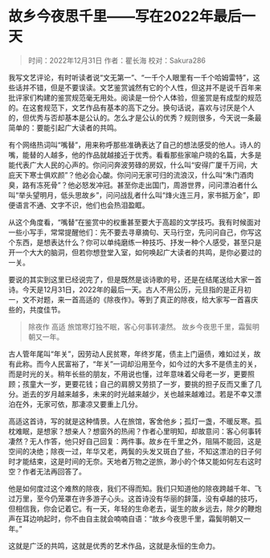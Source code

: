 
# 故乡今夜思千里——写在2022年最后一天

> 时间：2022年12月31日
> 作者：瞿长海
> 校对：Sakura286

我写文艺评论，有时听读者说“文无第一”、“一千个人眼里有一千个哈姆雷特”，这些话并不错，但是不要误读。文艺鉴赏诚然有它的个人性，但这并不是说千百年来批评家们构建的鉴赏规范毫无用处。阅读是一份个人体验，但鉴赏是有成型的规范的。在这套规范下，文艺作品有基本的高下之分。换句话说，喜欢与讨厌是个人的，但优秀与否却基本是公认的。怎么才是公认的优秀？规则很多，今天说一条最简单的：要能引起广大读者的共鸣。

有个网络热词叫“嘴替”，用来称呼那些准确表达了自己的想法感受的他人。诗人的嘴，能替的人越多，他的作品就越接近于优秀。看看那些家喻户晓的名篇，大多是能代表广大人民的心声的。你问问奔波劳碌的房奴，什么叫“安得广厦千万间，大庇天下寒士俱欢颜”？他必会心酸。你问问无家可归的流浪汉，什么叫“朱门酒肉臭，路有冻死骨”？他必怒发冲冠。甚至你走出国门，周游世界，问问漂泊者什么叫“举头望明月，低头思故乡”，问问战乱者什么叫“烽火连三月，家书抵万金”，即便语言不通、文字不识，他们也会热泪盈眶。

从这个角度看，“嘴替”在鉴赏中的权重甚至要大于高超的文学技巧。我有时候面对一些小写手，常常提醒他们：先不要去寻章摘句、天马行空，先问问自己，你写这个东西，是想表达什么？你可以单纯磨练一种技巧、抒发一种个人感受，甚至只是开一个大大的脑洞，但若你想登堂入室，如何唤起广大读者的共鸣，是你必要过的一关。

要说的其实到这里已经说完了，但是既然是谈诗歌的号，还是在结尾送给大家一首诗。今天是12月31日，2022年的最后一天。古人不用公历，元旦指的是正月初一，文不对题，来一首高适的《除夜作》。等到了真正的除夜，给大家写一首喜庆些的，共度佳节。

> 除夜作 高适
> 旅馆寒灯独不眠，客心何事转凄然。
> 故乡今夜思千里，霜鬓明朝又一年。

古人管年尾叫“年关”，因劳动人民贫寒，年终岁尾，债主上门逼债，难如过关，故有此称。而今人民富裕了，“年关”一词却沿用至今，如今过的大多不是债主的关，而是时光的关。稍年长些的朋友，不用说也懂，过年意味着父母老一岁，更要照顾；孩童大一岁，更要花钱；自己的肩膀又劳损了一岁，要挑的担子反而又重了几分。逝去的岁月越来越多，未来的时光越来越少，关也越来越难过。若是不幸又漂泊在外，无家可依，那凄凉又要重上几分。

高适这首诗，写的就是这种情景。人在旅馆，客舍他乡；孤灯一盏，不暖反寒。孤枕难眠，是想家？想亲人？想窗外的热闹？作者心里明知，却故意问：客心何事转凄然？无人作答，他只好自己回复：两件事。故乡在千里之外，阻隔不能回，这是空间的决绝；除夜一过，年华又老，两鬓的头发又斑白了些，不知这漂泊的日子何时才能结束，这是时间的无奈。天地者万物之逆旅，渺小的个体又能如何左右这时空？作者无法再回答了。

他是如何度过这个难熬的除夜，我们不得而知。我们只知道他的除夜跨越千年、飞过万里，至今仍笼罩在许多游子心头。这首诗没有华丽的辞藻，没有卓越的技巧，但相信我，你会记着它。有一天，年轻的生命老去，诞生的故乡远去，除夕的鞭炮声在耳边响起时，你不由自主就会喃喃自语：“故乡今夜思千里，霜鬓明朝又一年。”

这就是广泛的共鸣，这就是优秀的艺术作品，这就是永恒的生命力。
